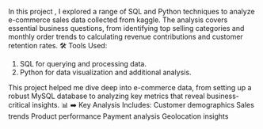 In this project , I explored a range of SQL and Python techniques to analyze
e-commerce sales data collected from kaggle. The analysis covers essential business questions, from identifying top selling categories and monthly order trends to calculating revenue contributions and customer retention rates.
🛠️ Tools Used:
1. SQL for querying and processing data.
2. Python for data visualization and additional analysis.

This project helped me dive deep into e-commerce data, from setting up a robust MySQL database to analyzing key metrics that reveal business-critical insights. 📊
➡️ Key Analysis Includes:
Customer demographics
Sales trends
Product performance
Payment analysis
Geolocation insights


